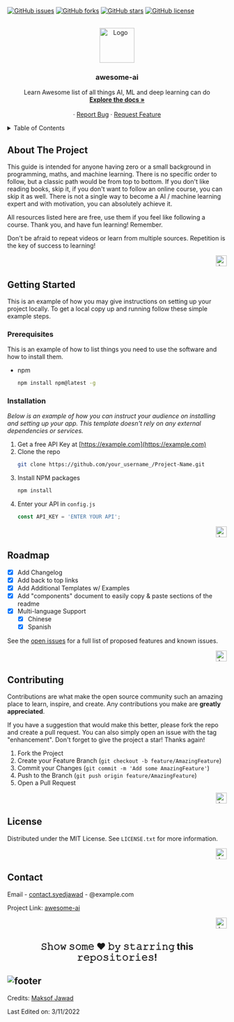 
<a name="readme-top"></a>
[![GitHub issues](https://img.shields.io/github/issues/maksof-jawad/awesome-ai)](https://github.com/maksof-jawad/awesome-ai/issues)
[![GitHub forks](https://img.shields.io/github/forks/maksof-jawad/awesome-ai)](https://github.com/maksof-jawad/awesome-ai/network)
[![GitHub stars](https://img.shields.io/github/stars/maksof-jawad/awesome-ai)](https://github.com/maksof-jawad/awesome-ai/stargazers)
[![GitHub license](https://img.shields.io/github/license/maksof-jawad/awesome-ai)](https://github.com/maksof-jawad/awesome-ai/blob/main/LICENSE)
<!-- PROJECT LOGO -->
<br />
<div align="center">
  <a href="https://github.com/maksof-jawad/awesome-ai">
    <img src="https://github.com/maksof-jawad/awesome-ai/blob/main/images/logo.webp" alt="Logo" width="80" height="80">
  </a>

  <h3 align="center">awesome-ai</h3>

  <p align="center">
    Learn Awesome list of all things AI, ML and deep learning can do
    <br />
    <a href="https://github.com/maksof-jawad/awesome-ai"><strong>Explore the docs »</strong></a>
    <br />
    <br />
    ·
    <a href="https://github.com/maksof-jawad/awesome-ai/issues">Report Bug</a>
    ·
    <a href="https://github.com/maksof-jawad/awesome-ai/issues">Request Feature</a>
  </p>
</div>



<!-- TABLE OF CONTENTS -->
<details>
  <summary>Table of Contents</summary>
  <ol>
    <li>
      <a href="#about-the-project">About The Project</a>
    </li>
    <li>
      <a href="#getting-started">Getting Started</a>
      <ul>
        <li><a href="#prerequisites">Prerequisites</a></li>
        <li><a href="#installation">Installation</a></li>
      </ul>
    </li>
    <li><a href="#roadmap">Roadmap</a></li>
    <li><a href="#contributing">Contributing</a></li>
    <li><a href="#license">License</a></li>
    <li><a href="#contact">Contact</a></li>
  </ol>
</details>



<!-- ABOUT THE PROJECT -->
## About The Project

This guide is intended for anyone having zero or a small background in programming, maths, and machine learning. There is no specific order to follow, but a classic path would be from top to bottom. If you don't like reading books, skip it, if you don't want to follow an online course, you can skip it as well. There is not a single way to become a AI / machine learning expert and with motivation, you can absolutely achieve it.

All resources listed here are free, use them if you feel like following a course. Thank you, and have fun learning! Remember.

Don't be afraid to repeat videos or learn from multiple sources. Repetition is the key of success to learning!

<p align="right"><a href="#readme-top"><img alt="back to top" width="25" height="25" src="https://img.icons8.com/external-others-inmotus-design/67/000000/external-Top-keyboard-others-inmotus-design-2.png"/></a></p>
<!-- GETTING STARTED -->

## Getting Started

This is an example of how you may give instructions on setting up your project locally.
To get a local copy up and running follow these simple example steps.

### Prerequisites

This is an example of how to list things you need to use the software and how to install them.
* npm
  ```sh
  npm install npm@latest -g
  ```

### Installation

_Below is an example of how you can instruct your audience on installing and setting up your app. This template doesn't rely on any external dependencies or services._

1. Get a free API Key at [https://example.com](https://example.com)
2. Clone the repo
   ```sh
   git clone https://github.com/your_username_/Project-Name.git
   ```
3. Install NPM packages
   ```sh
   npm install
   ```
4. Enter your API in `config.js`
   ```js
   const API_KEY = 'ENTER YOUR API';
   ```

<p align="right"><a href="#readme-top"><img alt="back to top" width="25" height="25" src="https://img.icons8.com/external-others-inmotus-design/67/000000/external-Top-keyboard-others-inmotus-design-2.png"/></a></p>

<!-- ROADMAP -->
## Roadmap

- [x] Add Changelog
- [x] Add back to top links
- [x] Add Additional Templates w/ Examples
- [x] Add "components" document to easily copy & paste sections of the readme
- [x] Multi-language Support
    - [x] Chinese
    - [x] Spanish

See the [open issues](https://github.com/maksof-jawad/awesome-ai/issues) for a full list of proposed features and known issues.

<p align="right"><a href="#readme-top"><img alt="back to top" width="25" height="25" src="https://img.icons8.com/external-others-inmotus-design/67/000000/external-Top-keyboard-others-inmotus-design-2.png"/></a></p>



<!-- CONTRIBUTING -->
## Contributing

Contributions are what make the open source community such an amazing place to learn, inspire, and create. Any contributions you make are **greatly appreciated**.

If you have a suggestion that would make this better, please fork the repo and create a pull request. You can also simply open an issue with the tag "enhancement".
Don't forget to give the project a star! Thanks again!

1. Fork the Project
2. Create your Feature Branch (`git checkout -b feature/AmazingFeature`)
3. Commit your Changes (`git commit -m 'Add some AmazingFeature'`)
4. Push to the Branch (`git push origin feature/AmazingFeature`)
5. Open a Pull Request

<p align="right"><a href="#readme-top"><img alt="back to top" width="25" height="25" src="https://img.icons8.com/external-others-inmotus-design/67/000000/external-Top-keyboard-others-inmotus-design-2.png"/></a></p>



<!-- LICENSE -->
## License

Distributed under the MIT License. See `LICENSE.txt` for more information.

<p align="right"><a href="#readme-top"><img alt="back to top" width="25" height="25" src="https://img.icons8.com/external-others-inmotus-design/67/000000/external-Top-keyboard-others-inmotus-design-2.png"/></a></p>

<!-- CONTACT -->
## Contact

Email - [contact.syedjawad](mailto:contact.syedjawad@gmail.com) - @example.com

Project Link: [awesome-ai](https://github.com/maksof-jawad/awesome-ai/)

<p align="right"><a href="#readme-top"><img alt="back to top" width="25" height="25" src="https://img.icons8.com/external-others-inmotus-design/67/000000/external-Top-keyboard-others-inmotus-design-2.png"/></a></p>


<div align="center">
  
## 𝚂𝚑𝚘𝚠 𝚜𝚘𝚖𝚎 ❤️ 𝚋𝚢 𝚜𝚝𝚊𝚛𝚛𝚒𝚗𝚐 this 𝚛𝚎𝚙𝚘𝚜𝚒𝚝𝚘𝚛𝚒𝚎𝚜!

</div>

![footer](https://github.com/JayantGoel001/JayantGoel001/blob/master/WEBP/footer.webp)
-----
Credits: [Maksof Jawad](https://github.com/maksof-jawad)

Last Edited on: 3/11/2022

